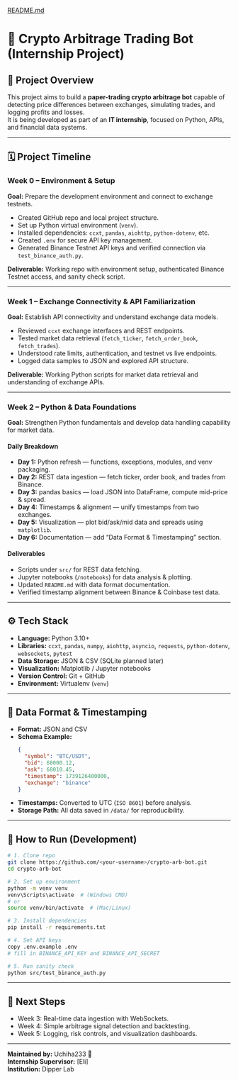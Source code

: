 [README.md](https://github.com/user-attachments/files/22883452/README.md)
# 🧠 Crypto Arbitrage Trading Bot (Internship Project)

## 📘 Project Overview
This project aims to build a **paper-trading crypto arbitrage bot** capable of detecting price differences between exchanges, simulating trades, and logging profits and losses.  
It is being developed as part of an **IT internship**, focused on Python, APIs, and financial data systems.

---

## 🗓️ Project Timeline

### **Week 0 – Environment & Setup**
**Goal:** Prepare the development environment and connect to exchange testnets.
- Created GitHub repo and local project structure.
- Set up Python virtual environment (`venv`).
- Installed dependencies: `ccxt`, `pandas`, `aiohttp`, `python-dotenv`, etc.
- Created `.env` for secure API key management.
- Generated Binance Testnet API keys and verified connection via `test_binance_auth.py`.

**Deliverable:** Working repo with environment setup, authenticated Binance Testnet access, and sanity check script.

---

### **Week 1 – Exchange Connectivity & API Familiarization**
**Goal:** Establish API connectivity and understand exchange data models.
- Reviewed `ccxt` exchange interfaces and REST endpoints.
- Tested market data retrieval (`fetch_ticker`, `fetch_order_book`, `fetch_trades`).
- Understood rate limits, authentication, and testnet vs live endpoints.
- Logged data samples to JSON and explored API structure.

**Deliverable:** Working Python scripts for market data retrieval and understanding of exchange APIs.

---

### **Week 2 – Python & Data Foundations**
**Goal:** Strengthen Python fundamentals and develop data handling capability for market data.

#### **Daily Breakdown**
- **Day 1:** Python refresh — functions, exceptions, modules, and venv packaging.
- **Day 2:** REST data ingestion — fetch ticker, order book, and trades from Binance.
- **Day 3:** pandas basics — load JSON into DataFrame, compute mid-price & spread.
- **Day 4:** Timestamps & alignment — unify timestamps from two exchanges.
- **Day 5:** Visualization — plot bid/ask/mid data and spreads using `matplotlib`.
- **Day 6:** Documentation — add “Data Format & Timestamping” section.

#### **Deliverables**
- Scripts under `src/` for REST data fetching.
- Jupyter notebooks (`/notebooks`) for data analysis & plotting.
- Updated `README.md` with data format documentation.
- Verified timestamp alignment between Binance & Coinbase test data.

---

## ⚙️ Tech Stack
- **Language:** Python 3.10+
- **Libraries:** `ccxt`, `pandas`, `numpy`, `aiohttp`, `asyncio`, `requests`, `python-dotenv`, `websockets`, `pytest`
- **Data Storage:** JSON & CSV (SQLite planned later)
- **Visualization:** Matplotlib / Jupyter notebooks
- **Version Control:** Git + GitHub
- **Environment:** Virtualenv (`venv`)

---

## 🧾 Data Format & Timestamping
- **Format:** JSON and CSV  
- **Schema Example:**
  ```json
  {
    "symbol": "BTC/USDT",
    "bid": 68000.12,
    "ask": 68010.45,
    "timestamp": 1739126400000,
    "exchange": "binance"
  }
  ```
- **Timestamps:** Converted to UTC (`ISO 8601`) before analysis.
- **Storage Path:** All data saved in `/data/` for reproducibility.

---

## 🚀 How to Run (Development)
```bash
# 1. Clone repo
git clone https://github.com/<your-username>/crypto-arb-bot.git
cd crypto-arb-bot

# 2. Set up environment
python -m venv venv
venv\Scripts\activate  # (Windows CMD)
# or
source venv/bin/activate  # (Mac/Linux)

# 3. Install dependencies
pip install -r requirements.txt

# 4. Set API keys
copy .env.example .env
# fill in BINANCE_API_KEY and BINANCE_API_SECRET

# 5. Run sanity check
python src/test_binance_auth.py
```

---

## 🧭 Next Steps
- Week 3: Real-time data ingestion with WebSockets.  
- Week 4: Simple arbitrage signal detection and backtesting.  
- Week 5: Logging, risk controls, and visualization dashboards.

---

**Maintained by:** Uchiha233 🌹  
**Internship Supervisor:** [Eli]  
**Institution:** Dipper Lab
